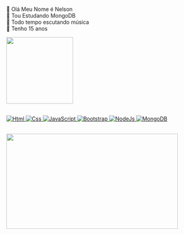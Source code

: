  #
 🍎 Olá Meu Nome é Nelson  
 🥀 Tou Estudando MongoDB   
 🍁 Todo tempo escutando música     
 🍒 Tenho 15 anos   

<div>
  <a href="https://github.com/Nelson-Dominici">
  <img height="175em" src="https://github-readme-stats.vercel.app/api?username=Nelson-Dominici&show_icons=true&theme=rose_pine&include_all_commits=true&count_private=true"/>
  

 <br>
 <br>
 
<div id="top" align="left">
  
![Html]
![Css]
![JavaScript]
![Bootstrap]
![NodeJs]
![MongoDB]

</div>
 
[Bootstrap]: https://img.shields.io/badge/Bootstrap-563D7C?style=for-the-badge&logo=bootstrap&logoColor=white
[Css]: https://img.shields.io/badge/CSS3-1572B6?style=for-the-badge&logo=css3&logoColor=white
[Html]: https://img.shields.io/badge/HTML5-E34F26?style=for-the-badge&logo=html5&logoColor=white
[JavaScript]: https://img.shields.io/badge/JavaScript-323330?style=for-the-badge&logo=javascript&logoColor=F7DF1E
[MongoDB]: https://img.shields.io/badge/MongoDB-4EA94B?style=for-the-badge&logo=mongodb&logoColor=white
[NodeJs]: https://img.shields.io/badge/Node.js-339933?style=for-the-badge&logo=nodedotjs&logoColor=white

 <br>
  
<img src=https://user-images.githubusercontent.com/89428967/147531150-5732665f-c059-4db6-aead-30b52b896389.gif width="450" height="250" />
 
#
